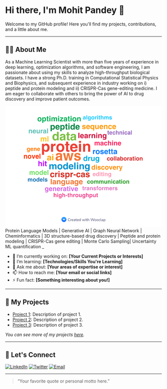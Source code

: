# Hi there, I'm Mohit Pandey 👋

Welcome to my GitHub profile! Here you'll find my projects, contributions, and a little about me.

---

## 🧑‍💻 About Me
As a Machine Learning Scientist with more than five years of experience in deep learning, optimization algorithms, and software engineering, I am passionate about using my skills to analyze high-throughput biological datasets. I have a strong Ph.D. training in Computational Statistical Physics and Biophysics, and subsequent experience in industry working on i) peptide and protein modeling and ii) CRISPR-Cas gene-editing medicine. I am eager to collaborate with others to bring the power of AI to drug discovery and improve patient outcomes.


![Word Cloud](Mohit_skills_wordcloud.jpg)
Protein Language Models | Generative AI | Graph Neural Network | Cheminformatics | 3D structure-based drug discovery | Peptide and protein modeling | CRISPR-Cas gene editing | Monte Carlo Sampling| Uncertainty ML quantification
_
- 🔭 I’m currently working on: **[Your Current Projects or Interests]**
- 🌱 I’m learning: **[Technologies/Skills You're Learning]**
- 💬 Ask me about: **[Your areas of expertise or interest]**
- 📫 How to reach me: **[Your email or social links]**
- ⚡ Fun fact: **[Something interesting about you!]**

---

## 📂 My Projects

- [Project 1](https://github.com/mohitpandey92/project1): Description of project 1.
- [Project 2](https://github.com/mohitpandey92/project2): Description of project 2.
- [Project 3](https://github.com/mohitpandey92/project3): Description of project 3.

*You can see more of my projects [here](https://github.com/mohitpandey92?tab=repositories).*

---

## 🤝 Let's Connect

[![LinkedIn](https://img.shields.io/badge/LinkedIn-blue?style=flat&logo=linkedin)](https://linkedin.com/in/YOUR-LINKEDIN)
[![Twitter](https://img.shields.io/badge/Twitter-blue?style=flat&logo=twitter)](https://twitter.com/YOUR-TWITTER)
[![Email](https://img.shields.io/badge/Email-red?style=flat&logo=gmail)](mailto:YOUR-EMAIL@domain.com)

---

> “Your favorite quote or personal motto here.”

